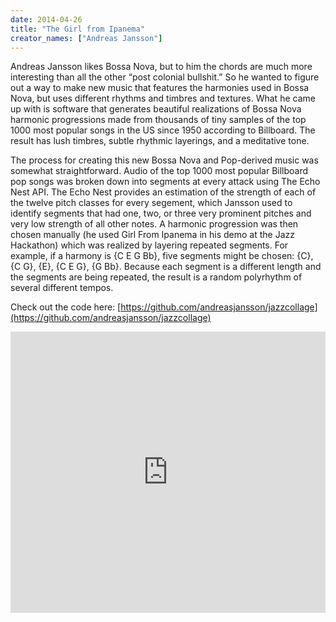 ```yaml
---
date: 2014-04-26
title: "The Girl from Ipanema"
creator_names: ["Andreas Jansson"]
---
```


Andreas Jansson likes Bossa Nova, but to him the chords are much more interesting than all the other “post colonial bullshit.” So he wanted to figure out a way to make new music that features the harmonies used in Bossa Nova, but uses different rhythms and timbres and textures. What he came up with is software that generates beautiful realizations of Bossa Nova harmonic progressions made from thousands of tiny samples of the top 1000 most popular songs in the US since 1950 according to Billboard. The result has lush timbres, subtle rhythmic layerings, and a meditative tone.

The process for creating this new Bossa Nova and Pop-derived music was somewhat straightforward. Audio of the top 1000 most popular Billboard pop songs was broken down into segments at every attack using The Echo Nest API. The Echo Nest provides an estimation of the strength of each of the twelve pitch classes for every segement, which Jansson used to identify segments that had one, two, or three very prominent pitches and very low strength of all other notes. A harmonic progression was then chosen manually (he used Girl From Ipanema in his demo at the Jazz Hackathon) which was realized by layering repeated segments. For example, if a harmony is {C E G Bb}, five segments might be chosen: {C}, {C G}, {E}, {C E G}, {G Bb}. Because each segment is a different length and the segments are being repeated, the result is a random polyrhythm of several different tempos.

Check out the code here: [https://github.com/andreasjansson/jazzcollage](https://github.com/andreasjansson/jazzcollage)

<iframe width="100%" height="450" scrolling="no" frameborder="no" src="https://w.soundcloud.com/player/?url=https%3A//api.soundcloud.com/tracks/146668001&amp;auto_play=false&amp;hide_related=false&amp;show_comments=true&amp;show_user=true&amp;show_reposts=false&amp;visual=true"></iframe>
